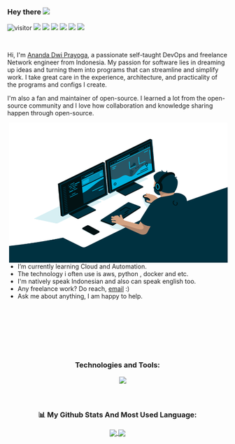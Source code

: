 ### Hey there <img src="https://media.giphy.com/media/hvRJCLFzcasrR4ia7z/giphy.gif" width="25px">

![visitor](https://shields-io-visitor-counter.herokuapp.com/badge?page=anandadwipra.anandwipra&label=Visitor&labelColor=000000&logo=GitHub&logoColor=FFFFFF&color=2807ba&style=for-the-badge)
[![](https://img.shields.io/badge/Gmail-D14836?style=for-the-badge&logo=gmail&logoColor=white)](mailto:anandabiru04@gmail.com)
[![](https://img.shields.io/badge/Instagram-E4405F?style=for-the-badge&logo=instagram&logoColor=white)](https://www.instagram.com/ananda.dwi.p/)
[![](https://img.shields.io/badge/Facebook-4287f5?style=for-the-badge&logo=facebook&logoColor=white)](https://www.facebook.com/ananda.dwi.75641297/)
[![](https://img.shields.io/badge/Discord-2807ba?style=for-the-badge&logo=discord&logoColor=white)](https://discordapp.com/users/882232353215352872/)
[![](https://img.shields.io/badge/LinkedIn-11c8ed?style=for-the-badge&logo=Linkedin&logoColor=white)](https://www.linkedin.com/in/ananda-dwi-prayoga-0b909719b/)
[![](https://img.shields.io/badge/YouTube-ed2e11?style=for-the-badge&logo=youtube&logoColor=white)](https://www.youtube.com/channel/UCFElo-EB2GaTOzraBhT-wZw/featured)

<!-- ![visitor badge](https://visitor-badge.glitch.me/badge?page_id=anandadwipra.anandadwipra&left_color=red&right_color=green&left_text=Visitors) -->

<br />


Hi, I'm [Ananda Dwi Prayoga](https://www.instagram.com/ananda.dwi.p), a passionate self-taught DevOps and freelance Network engineer from Indonesia. My passion for software lies in dreaming up ideas and turning them into programs that can streamline and simplify work. I take great care in the experience, architecture, and practicality of the programs and configs I create.

I'm also a fan and maintainer of open-source. I learned a lot from the open-source community and I love how collaboration and knowledge sharing happen through open-source.


  <img align="right" alt="GIF" src="https://raw.githubusercontent.com/anandadwipra/anandadwipra/main/code.gif" width="500" height="320" />
  
- I’m currently learning Cloud and Automation.
- The technology i often use is aws, python , docker and etc.
- I'm natively speak Indonesian and also can speak english too.
- Any freelance work? Do reach, [email](mailto:anandabiru04@gmail.com) :)
- Ask me about anything, I am happy to help.
<br />
<br />
<br />
<br />
<br />
<br />
<div align='center'>
<h3>Technologies and Tools:</h3>    
    <img src="https://img.shields.io/badge/Manjaro-35BF5C?style=for-the-badge&logo=Manjaro&logoColor=white" alt="">
    <img src="https://img.shields.io/badge/VIM-%2311AB00.svg?&style=for-the-badge&logo=vim&logoColor=white" alt="">
    <img src="https://img.shields.io/badge/Docker-2496ED.svg?&style=for-the-badge&logo=docker&logoColor=white" alt="">
    <img src="https://img.shields.io/badge/Git-F05032.svg?&style=for-the-badge&logo=git&logoColor=white" alt="">
    <img src="https://img.shields.io/badge/AWS-232F3E.svg?&style=for-the-badge&logo=Amazon-AWS&logoColor=white" alt="">
    <img src="https://img.shields.io/badge/Arduino-00979D?style=for-the-badge&logo=Arduino&logoColor=white" alt="">    
    <img src="https://img.shields.io/badge/Bash-4EAA25?style=for-the-badge&logo=GNU-Bash&logoColor=white">
</div>
<!--START_SECTION:waka-->
<!-- <img src="https://github-readme-stats.vercel.app/api/top-langs/?username=anandadwipra&theme=vue"> -->
<br />
<br />
<div align="center">
  <h3>📊 My Github Stats And Most Used Language: </h3>
<a href="https://github.com/anandadwipra">
<img align="center" src="https://github-readme-stats.vercel.app/api?username=anandadwipra&layout=compact&langs_count=7&hide=html&bg_color=0D1117&text_color=c9d1d9&icon_color=ff3860&title_color=7957d5&hide_border=true"/>
<a href="https://github.com/anandadwipra">
<img align="center" src="https://github-readme-stats.vercel.app/api/top-langs/?username=anandadwipra&layout=compact&langs_count=7&hide=html&bg_color=0D1117&text_color=c9d1d9&icon_color=ff3860&title_color=7957d5&hide_border=true)"/>
</a>        
</div>

<!--END_SECTION:waka-->

<!-- If you like what I do, maybe consider buying me a coffee/tea 🥺👉👈

<a href="https://www.buymeacoffee.com/abhisheknaiidu" target="_blank"><img src="https://cdn.buymeacoffee.com/buttons/v2/default-red.png" alt="Buy Me A Coffee" width="150" ></a> -->

<!-- 🚧 **My Todoist Stats:** -->
<!-- TODO-IST:START -->
<!-- 🏆  7,926 Karma Points           
🌸  Completed 2 tasks today           
✅  Completed 660 tasks so far           
⏳  Longest streak is 10 days -->
<!-- TODO-IST:END -->


<!-- 📈 My GitHub Stats -->

<!-- <p align="center"> <img src="https://github-readme-stats.vercel.app/api?username=anandadwipra&show_icons=true&theme=gotham" alt="anandadwipra" /> -->
